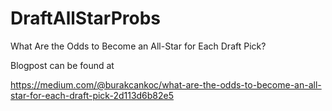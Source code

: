 # DraftAllStarProbs

What Are the Odds to Become an All-Star for Each Draft Pick?

Blogpost can be found at

https://medium.com/@burakcankoc/what-are-the-odds-to-become-an-all-star-for-each-draft-pick-2d113d6b82e5

